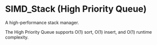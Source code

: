 # SIMD_Stack (High Priority Queue)
 A high-performance stack manager. 

The High Priority Queue supports O(1) sort, O(1) insert, and O(1) runtime complexity.
